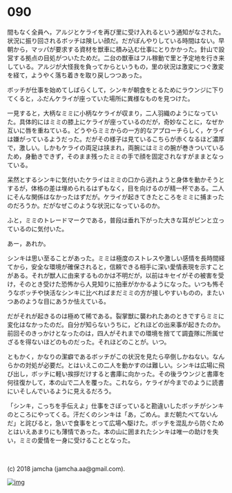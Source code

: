 # 090

間もなく全員へ，アルジとケライを再び里に受け入れるという通知がなされた。状況に振り回されるボッチは険しい顔だ。だがぼんやりしている時間はない。早朝から，マッパが要求する資材を獣車に積み込む仕事にとりかかった。針山で設営する拠点の目処がついたためだ。二台の獣車はフル稼動で里と予定地を行き来している。アルジが大怪我を負ってからというもの，里の状況は激変につぐ激変を経て，ようやく落ち着きを取り戻しつつあった。  

ボッチが仕事を始めてしばらくして，シンキが朝食をとるためにラウンジに下りてくると，ふだんケライが座っていた場所に異様なものを見つけた。  

一見すると，大柄なミミに小柄なケライが収まり，二人羽織のようになっていた。具体的にはミミの膝上にケライが座っているのだが，奇妙なことに，なぜか互いに唇を重ねている。どうやらミミからの一方的なアプローチらしく，ケライは嫌がっているようだった。だがその様子は見ているこちらが赤くなるほど濃厚で，激しい。しかもケライの両足は挟まれ，両腕にはミミの腕が巻きついているため，身動きできず，そのまま残ったミミの手で顔を固定されなすがままとなっている。  

呆然とするシンキに気付いたケライはミミの口から逃れようと身体を動かそうとするが，体格の差は埋められるはずもなく，目を向けるのが精一杯である。二人にそんな関係はなかったはずだが。ケライが起きてきたところをミミに捕まったのだろうか。だがなぜこのような状況になっているのか。  

ふと，ミミのトレードマークである，普段は垂れ下がった大きな耳がピンと立っているのに気付いた。  

あー，あれか。  

シンキは思い至ることがあった。ミミは極度のストレスや激しい感情を長時間経てから，安全な環境が確保されると，信頼できる相手に深い愛情表現を示すことがある。それが獣人に由来するものかは不明だが，以前はキセイがその被害を受け，そのとき受けた恐怖から人見知りに拍車がかかるようになった。いつも怖そうなボッチや快活なシンキに比べればまだミミの方が接しやすいものの，またいつあのような目にあうか怯えている。  

だがそれが起きるのは極めて稀である。裂掌獣に襲われたあのときですらミミに変化はなかったのだ。自分が知らないうちに，どれほどの出来事が起きたのか。前回そのきっかけとなったのは，四人がそれまでの環境を捨てて調査隊に所属せざるを得ないほどのものだった。それほどのことが。いつ。  

ともかく，かなりの潔癖であるボッチがこの状況を見たら卒倒しかねない。なんらかの対処が必要だ。とはいえこの二人を動かすのは難しい。シンキは広場に飛び出し，ボッチに軽い挨拶だけすると書庫に向かった。その後ラウンジと書庫を何往復かして，本の山で二人を覆った。これなら，ケライが今までのように読書にいそしんでいるように見えるだろう。  

「シンキ，こっちを手伝えよ」仕事をさぼっていると勘違いしたボッチがシンキのところにやってくる。汗だくのシンキは「あ，ごめん。まだ朝たべてないんだ」と詫びると，急いで食事をとって広場へ駆けた。ボッチを混乱から防ぐためとはいえあまりにも薄情であった。本の山に囲まれたシンキは唯一の助けを失い，ミミの愛情を一身に受けることとなった。  

<br>  
<br>  
(c) 2018 jamcha (jamcha.aa@gmail.com).  

[![img](http://i.creativecommons.org/l/by-nc-sa/4.0/88x31.png)](http://creativecommons.org/licenses/by-nc-sa/4.0/deed)
